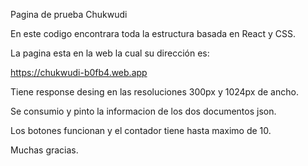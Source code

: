 Pagina de prueba Chukwudi

En este codigo encontrara toda la estructura basada en React y CSS.

La pagina esta en la web la cual su dirección es:

https://chukwudi-b0fb4.web.app

Tiene response desing en las resoluciones 300px y 1024px de ancho.

Se consumio y pinto la informacion de los dos documentos json.

Los botones funcionan y el contador tiene hasta maximo de 10.

Muchas gracias.
